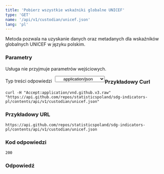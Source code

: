 ```yaml
---
title: 'Pobierz wszystkie wskaźniki globalne UNICEF'
type: 'GET'
name: '/api/v1/custodian/unicef.json'
lang: 'pl'
---
```


Metoda pozwala na uzyskanie danych oraz metadanych dla wskaźników globalnych UNICEF w języku polskim.

### Parametry

<p>Usługa nie przyjmuje parametrów wejściowych.</p>

<p style='float:left;margin-top: 7px;'>Typ treści odpowiedzi</p>
<select style='float:left;padding: 0px 15px;width: 155px;margin-left: 10px;text-align-last: center;'>
  <option>application/json</option>
</select>

<div id='example1'>

<h3 id="przykładowy-curl">Przykładowy Curl</h3>

<p><code class="highlighter-rouge">curl -H "Accept:application/vnd.github.v3.raw" "https://api.github.com/repos/statisticspoland/sdg-indicators-pl/contents/api/v1/custodian/unicef.json"</code></p>

<h3 id="przykładowy-url">Przykładowy URL</h3>

<p><code class="highlighter-rouge">https://api.github.com/repos/statisticspoland/sdg-indicators-pl/contents/api/v1/custodian/unicef.json</code></p>

<h3 id="przykładowy-kod-odpowiedzi">Kod odpowiedzi</h3>

<p><code class="highlighter-rouge">200</code></p>

<h3 id="przykładowa-odpowiedź">Odpowiedź</h3>

<p><code class="highlighter-rouge" id="show-data-unicef">
</code></p>

</div>


<script>

$.getJSON('http://sdg.gov.pl/api/v1/custodian/unicef.json', function(data) {
    $('#show-data-unicef').html(JSON.stringify(data, null, 2));
});

</script>
